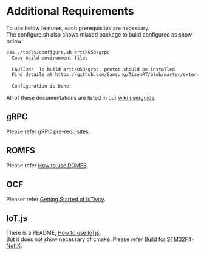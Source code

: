 # Additional Requirements

To use below features, each prerequisites are necessary.  
The configure.sh also shows missed package to build configured as show below:
```bash
os$ ./tools/configure.sh artik053/grpc
  Copy build environment files
 
  CAUTION!! To build artik053/grpc, protoc should be installed
  Find details at https://github.com/Samsung/TizenRT/blob/master/external/protobuf/README.md
 
  Configuration is Done!
```
All of these documentations are listed in our [wiki userguide](https://github.com/Samsung/TizenRT/wiki/Documentations#user-guide).

## gRPC
Please refer [gRPC pre-requisites](https://github.com/Samsung/TizenRT/blob/master/external/grpc/README.md#pre-requisites).

## ROMFS
Please refer [How to use ROMFS](https://github.com/Samsung/TizenRT/blob/master/docs/HowToUseROMFS.md).

## OCF
Pleaser refer [Getting Started of IoTivity](https://iotivity.org/documentation/linux/getting-started).

## IoT.js
There is a README, [How to use IoTjs](https://github.com/Samsung/TizenRT/blob/master/docs/HowToUseIoTjs.md).  
But it does not show necessary of cmake. Please refer [Build for STM32F4-NuttX](https://github.com/Samsung/iotjs/wiki/Build-for-STM32F4-NuttX#linux).

